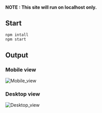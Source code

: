 #### NOTE :  This site will run on localhost only.

## Start
```
npm intall
npm start
```

## Output 
### Mobile view
![Mobile_view](https://user-images.githubusercontent.com/69043339/156004923-42f7e862-7301-4638-b94f-f93f277edfa0.jpg)

### Desktop view
![Desktop_view](https://user-images.githubusercontent.com/69043339/156004982-07f696d3-6cc2-4b81-9e81-96716c28100a.jpg)
